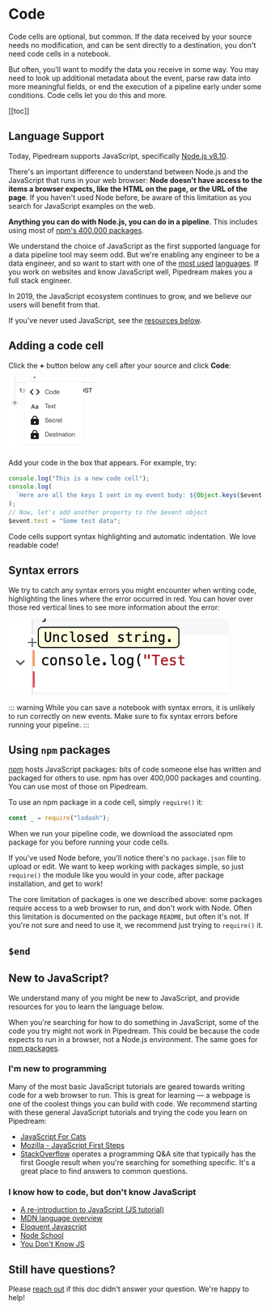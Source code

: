 # Code

Code cells are optional, but common. If the data received by your source needs no modification, and can be sent directly to a destination, you don't need code cells in a notebook.

But often, you'll want to modify the data you receive in some way. You may need to look up additional metadata about the event, parse raw data into more meaningful fields, or end the execution of a pipeline early under some conditions. Code cells let you do this and more.

[[toc]]

## Language Support

Today, Pipedream supports JavaScript, specifically [Node.js v8.10](https://nodejs.org/docs/v0.8.10/).

There's an important difference to understand between Node.js and the JavaScript that runs in your web browser: **Node doesn't have access to the items a browser expects, like the HTML on the page, or the URL of the page**. If you haven't used Node before, be aware of this limitation as you search for JavaScript examples on the web.

**Anything you can do with Node.js, you can do in a pipeline**. This includes using most of [npm's 400,000 packages](#using-npm-packages).

We understand the choice of JavaScript as the first supported language for a data pipeline tool may seem odd. But we're enabling any engineer to be a data engineer, and so want to start with one of the [most used](https://insights.stackoverflow.com/survey/2019#technology-_-programming-scripting-and-markup-languages) [languages](https://github.blog/2018-11-15-state-of-the-octoverse-top-programming-languages/). If you work on websites and know JavaScript well, Pipedream makes you a full stack engineer.

In 2019, the JavaScript ecosystem continues to grow, and we believe our users will benefit from that.

If you've never used JavaScript, see the [resources below](#new-to-javascript).

## Adding a code cell

Click the **+** button below any cell after your source and click **Code**:

<div>
<img alt="New step" width="169" src="./images/new-step.png">
</div>

Add your code in the box that appears. For example, try:

```javascript
console.log("This is a new code cell");
console.log(
  `Here are all the keys I sent in my event body: ${Object.keys($event.body)}`
);
// Now, let's add another property to the $event object
$event.test = "Some test data";
```

Code cells support syntax highlighting and automatic indentation. We love readable code!

## Syntax errors

We try to catch any syntax errors you might encounter when writing code, highlighting the lines where the error occurred in red. You can hover over those red vertical lines to see more information about the error:

<div>
<img alt="Syntax error in code" src="./images/syntax-error.png">
</div>

::: warning
While you can save a notebook with syntax errors, it is unlikely to run correctly on new events. Make sure to fix syntax errors before running your pipeline.
:::

## Using `npm` packages

[npm](https://www.npmjs.com/) hosts JavaScript packages: bits of code someone else has written and packaged for others to use. npm has over 400,000 packages and counting. You can use most of those on Pipedream.

To use an npm package in a code cell, simply `require()` it:

```javascript
const _ = require("lodash");
```

When we run your pipeline code, we download the associated npm package for you before running your code cells.

If you've used Node before, you'll notice there's no `package.json` file to upload or edit. We want to keep working with packages simple, so just `require()` the module like you would in your code, after package installation, and get to work!

The core limitation of packages is one we described above: some packages require access to a web browser to run, and don't work with Node. Often this limitation is documented on the package `README`, but often it's not. If you're not sure and need to use it, we recommend just trying to `require()` it.

## `$end`

## New to JavaScript?

We understand many of you might be new to JavaScript, and provide resources for you to learn the language below.

When you're searching for how to do something in JavaScript, some of the code you try might not work in Pipedream. This could be because the code expects to run in a browser, not a Node.js environment. The same goes for [npm packages](#using-npm-packages).

### I'm new to programming

Many of the most basic JavaScript tutorials are geared towards writing code for a web browser to run. This is great for learning — a webpage is one of the coolest things you can build with code. We recommend starting with these general JavaScript tutorials and trying the code you learn on Pipedream:

- [JavaScript For Cats](http://jsforcats.com/)
- [Mozilla - Java​Script First Steps](https://developer.mozilla.org/en-US/docs/Learn/JavaScript/First_steps)
- [StackOverflow](https://stackoverflow.com/) operates a programming Q&A site that typically has the first Google result when you're searching for something specific. It's a great place to find answers to common questions.

### I know how to code, but don't know JavaScript

- [A re-introduction to Java​Script (JS tutorial)](https://developer.mozilla.org/en-US/docs/Web/JavaScript/A_re-introduction_to_JavaScript)
- [MDN language overview](https://developer.mozilla.org/en-US/docs/Web/JavaScript)
- [Eloquent Javascript](https://eloquentjavascript.net/)
- [Node School](https://nodeschool.io/)
- [You Don't Know JS](https://github.com/getify/You-Dont-Know-JS)

## Still have questions?

Please [reach out](/support/) if this doc didn't answer your question. We're happy to help!
